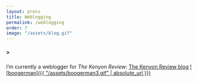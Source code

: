```yaml
---
layout: press
title: Weblogging
permalink: /weblogging
order: 7
image: "/assets/blog.gif"
---
```

##### >
I’m currently a weblogger for *The Kenyon Review*: [The Kenyon Review blog](https://www.kenyonreview.org/author/jeff-alessandrelli/)
[![boogerman]({{ "/assets/boogerman3.gif" | absolute_url }})]()
